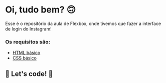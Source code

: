 # Oi, tudo bem? 🙃

Esse é o repositório da aula de Flexbox, onde tivemos que fazer a interface de login do Instagram! 

### Os requisitos são:

* [HTML básico](https://www.w3schools.com/html/)
* [CSS básico](https://developer.mozilla.org/pt-BR/docs/Web/CSS)

## 🚀 Let's code! 🚀
